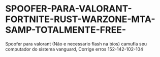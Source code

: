 # SPOOFER-PARA-VALORANT-FORTNITE-RUST-WARZONE-MTA-SAMP-TOTALMENTE-FREE-
Spoofer para valorant (Não e necessario flash na bios) camufla seu computador do sistema vanguard, Corrige erros 152-142-102-104
